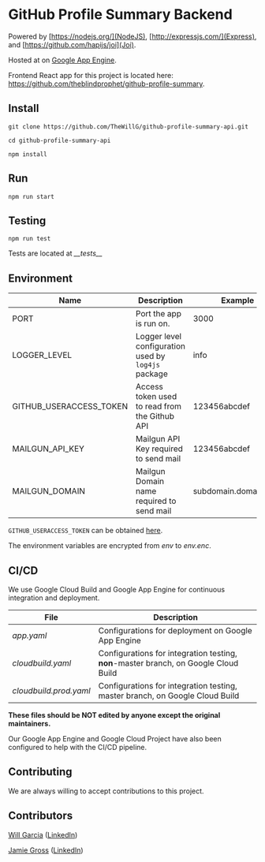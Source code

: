 # GitHub Profile Summary Backend
Powered by [https://nodejs.org/](NodeJS), [http://expressjs.com/](Express), and [https://github.com/hapijs/joi](Joi).

Hosted at on [Google App Engine](https://cloud.google.com/appengine/).

Frontend React app for this project is located here: https://github.com/theblindprophet/github-profile-summary.

## Install

`git clone https://github.com/TheWillG/github-profile-summary-api.git`

`cd github-profile-summary-api`

`npm install`

## Run

`npm run start`

## Testing

`npm run test`

Tests are located at *\_\_tests__*

## Environment

| Name | Description | Example |
|------|-------------|--------|
| PORT | Port the app is run on. | 3000 |
| LOGGER_LEVEL | Logger level configuration used by `log4js` package | info |
| GITHUB_USERACCESS_TOKEN | Access token used to read from the Github API | 123456abcdef
| MAILGUN_API_KEY | Mailgun API Key required to send mail | 123456abcdef
| MAILGUN_DOMAIN | Mailgun Domain name required to send mail | subdomain.domain.com

`GITHUB_USERACCESS_TOKEN` can be obtained [here](https://help.github.com/articles/creating-a-personal-access-token-for-the-command-line/).

The environment variables are encrypted from *env* to *env.enc*.

## CI/CD

We use Google Cloud Build and Google App Engine for continuous integration and deployment.

| File | Description |
|------|-------------|
| *app.yaml* | Configurations for deployment on Google App Engine |
| *cloudbuild.yaml* | Configurations for integration testing, **non**-master branch, on Google Cloud Build |
| *cloudbuild.prod.yaml* | Configurations for integration testing, master branch, on Google Cloud Build |

**These files should be NOT edited by anyone except the original maintainers.**

Our Google App Engine and Google Cloud Project have also been configured to help with the CI/CD pipeline.

## Contributing

We are always willing to accept contributions to this project.

## Contributors

[Will Garcia](https://github.com/thewillg/) ([LinkedIn](https://www.linkedin.com/in/thewillg/))

[Jamie Gross](https://github.com/theblindprophet/) ([LinkedIn](https://www.linkedin.com/in/james-l-gross/))
